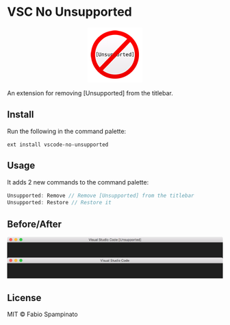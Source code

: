 # VSC No Unsupported

<p align="center">
	<img src="https://raw.githubusercontent.com/fabiospampinato/vscode-no-unsupported/master/resources/logo-128x128.png" alt="Logo">
</p>

An extension for removing [Unsupported] from the titlebar.

## Install

Run the following in the command palette:

```shell
ext install vscode-no-unsupported
```

## Usage

It adds 2 new commands to the command palette:

```js
Unsupported: Remove // Remove [Unsupported] from the titlebar
Unsupported: Restore // Restore it
```

## Before/After

![Before/After](resources/before_after.png)

## License

MIT © Fabio Spampinato
